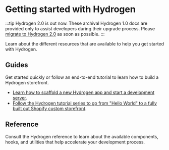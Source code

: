 # Getting started with Hydrogen


:::tip
Hydrogen 2.0 is out now. These archival Hydrogen 1.0 docs are provided only to assist developers during their upgrade process. Please [migrate to Hydrogen 2.0](https://shopify.dev/docs/custom-storefronts/hydrogen/migrate-hydrogen-remix) as soon as possible.
:::



Learn about the different resources that are available to help you get started with Hydrogen.

## Guides

Get started quickly or follow an end-to-end tutorial to learn how to build a Hydrogen storefront.

- [Learn how to scaffold a new Hydrogen app and start a development server](/tutorials/getting-started/quickstart/).
- [Follow the Hydrogen tutorial series to go from "Hello World" to a fully built out Shopify custom storefront](/tutorials/getting-started/tutorial/).

## Reference

Consult the Hydrogen reference to learn about the available components, hooks, and utilities that help accelerate your development process.
